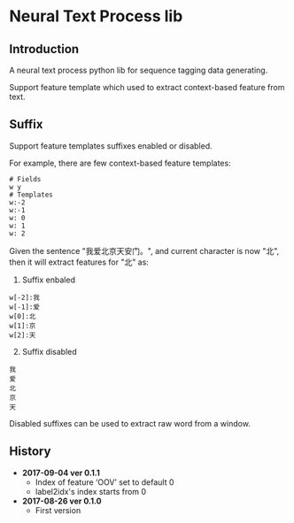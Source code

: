 # Neural Text Process lib

## Introduction

A neural text process python lib for sequence tagging data generating.

Support feature template which used to extract context-based feature from text.

## Suffix

Support feature templates suffixes enabled or disabled.

For example, there are few context-based feature templates:

```
# Fields
w y
# Templates
w:-2
w:-1
w: 0
w: 1
w: 2
```

Given the sentence "我爱北京天安门。", and current character is now "北", then it will extract features for "北" as:

1. Suffix enbaled

```
w[-2]:我
w[-1]:爱
w[0]:北
w[1]:京
w[2]:天
```

2. Suffix disabled

```
我
爱
北
京
天
```

Disabled suffixes can be used to extract raw word from a window.

## History

- **2017-09-04 ver 0.1.1**
  - Index of feature ‘OOV’ set to default 0
  - label2idx's index starts from 0
- **2017-08-26 ver 0.1.0**
  - First version